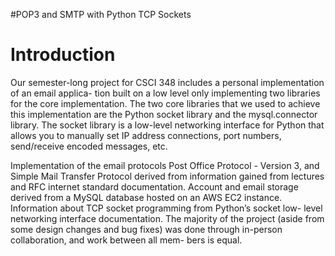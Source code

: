 #POP3 and SMTP with Python TCP Sockets

# Introduction

Our semester-long project for CSCI 348 includes a personal implementation of an email applica-
tion built on a low level only implementing two libraries for the core implementation. The two
core libraries that we used to achieve this implementation are the Python socket library and the
mysql.connector library. The socket library is a low-level networking interface for Python that
allows you to manually set IP address connections, port numbers, send/receive encoded messages,
etc.

Implementation of the email protocols Post Office Protocol - Version 3, and Simple Mail
Transfer Protocol derived from information gained from lectures and RFC internet standard
documentation. Account and email storage derived from a MySQL database hosted on an
AWS EC2 instance. Information about TCP socket programming from Python’s socket low-
level networking interface documentation. The majority of the project (aside from some design
changes and bug fixes) was done through in-person collaboration, and work between all mem-
bers is equal.
